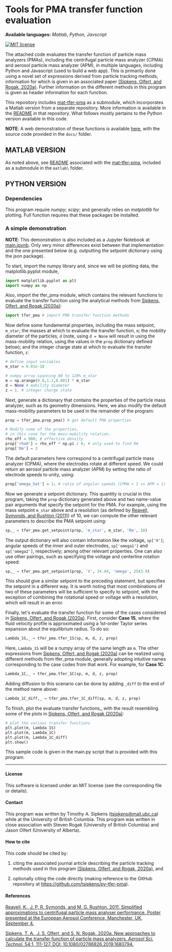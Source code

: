 
# Tools for PMA transfer function evaluation

**Available languages:** *Matlab*, *Python*, *Javscript*

[![MIT license](https://img.shields.io/badge/License-MIT-blue.svg)](https://lbesson.mit-license.org/)

The attached code evaluates the transfer function of particle mass analyzers (PMAs), including the centrifugal particle mass analyzer (CPMA) and aerosol particle mass analyzer (APM), in multiple languages, including Python and Javascript (used to build a web app). This is primarily done using a novel set of expressions derived from particle tracking methods, information for which is given in an associated paper [(Sipkens, Olfert, and Rogak, 2020a)][ast20]. Further information on the different methods in this program is given as header information for each function.

This repository includes [mat-tfer-pma](https://github.com/tsipkens/mat-tfer-pma) as a submodule, which incorporates a Matlab version from a separate repository. More information is available in the [README](https://github.com/tsipkens/mat-tfer-pma/blob/master/README.md) in that repository. What follows mostly pertains to the Python version available in this code. 

**NOTE**: A web demonstration of these functions is available [here](https://tsipkens.github.io/py-tfer-pma/), with the source code provided in the `docs/` folder. 

## MATLAB VERSION

As noted above, see  [README](https://github.com/tsipkens/mat-tfer-pma/blob/master/README.md) associated with the [mat-tfer-pma](https://github.com/tsipkens/mat-tfer-pma), included as a submodule in the `matlab\` folder. 

## PYTHON VERSION

### Dependencies

This program require *numpy*; *scipy*; and generally relies on *matplotlib* for plotting. Full function requires that these packages be installed. 

### A simple demonstration
**NOTE**: This demonstration is also included as a Jupyter Notebook at [main.ipynb](https://github.com/tsipkens/py-tfer-pma/blob/master/main.ipynb). Only very minor differences exist between that implementation and the one presented below (e.g. outputting the setpoint dictionary using the json package).

To start, import the numpy library and, since we will be plotting data, the matplotlib.pyplot module,

```Python
import matplotlib.pyplot as plt
import numpy as np
```

Also, import the tfer_pma module, which contains the relevant functions to evaluate the transfer function using the analytical methods from [Sipkens, Olfert, and Rogak (2020a)][ast20]:

```Python
import tfer_pma # import PMA transfer function methods
```

Now define some fundamental properties, including the mass setpoint, `m_star`; the masses at which to evaluate the transfer function, `m`; the mobility diameter of the particles, `d` (note, using `d = None` will result in using the mass-mobility relation, using the values in the `prop` dictionary defined below); and the integer charge state at which to evaluate the transfer function, `z`:

```Python
# define input variables
m_star = 0.01e-18

# numpy array spanning 80 to 120% m_star
m = np.arange(0.8,1.2,0.001) * m_star
d = None # mobility diameter
z = 1. # integer charge state
```

Next, generate a dictionary that contains the properties of the particle mass analyzer, such as its geometry dimensions. Here, we also modify the default mass-mobility parameters to be used in the remainder of the program:  

```Python
prop = tfer_pma.prop_pma() # get default PMA properties

# Modify some of the properties, 
# in this case for the mass-mobility relation.
rho_eff = 900; # effective density
prop['rho0'] = rho_eff * np.pi / 6; # only used to find Rm
prop['Dm'] = 3
```

The default parameters here correspond to a centrifugal particle mass analyzer (CPMA), where the electrodes rotate at different speed. We could return an aerosol particle mass analyzer (APM) by setting the ratio of electrode speeds to unity, using:

```Python
prop['omega_hat'] = 1; # ratio of angular speeds (CPMA < 1 vs APM = 1)
```

Now we generate a setpoint dictionary. This quantity is crucial in this program, taking the `prop` dictionary generated above and two name-value pair arguments that specify the setpoint for the PMA. For example, using the mass setpoint `m_star` above and a resolution (as defined by [Reavell, Symonds, and Rushton (2011)][reavell]) of 10, we can compute the other relevant parameters to describe the PMA setpoint using:

```Python
sp,_ = tfer_pma.get_setpoint(prop, 'm_star', m_star, 'Rm', 10)
```

The output dictionary will also contain information like the voltage, `sp['V']`; angular speeds of the inner and outer electrodes, `sp['omega1']` and `sp['omega2']`, respectively; among other relevant properties. One can also use other pairings, such as specifying the voltage and centerline rotation speed: 

```Python
sp,_ = tfer_pma.get_setpoint(prop, 'V', 24.44, 'omega', 2543.9)
```

This should give a similar setpoint to the preceding statement, but specifies the setpoint in a different way. It is worth noting that most combinations of two of these parameters will be sufficient to specify to setpoint, with the exception of combining the rotational speed or voltage with a resolution, which will result in an error. 

Finally, let's evaluate the transfer function for some of the cases considered in [Sipkens, Olfert, and Rogak (2020a)][ast20]. First, consider **Case 1S**, where the fluid velocity profile is approximated using a 1st-order Taylor series expansion about the equilibrium radius. To do so: 

```Python
Lambda_1S,_ = tfer_pma.tfer_1S(sp, m, d, z, prop)
```

Here, `Lambda_1S` will be a numpy array of the same length as `m`. The other expressions from [Sipkens, Olfert, and Rogak (2020a)][ast20] can be realized using different methods from tfer_pma module, generally adopting intuitive names corresponding to the case codes from that work. For example, for **Case 1C**: 

```Python
Lambda_1C,_ = tfer_pma.tfer_1C(sp, m, d, z, prop)
```

Adding diffusion to this scenario can be done by adding `_diff` to the end of the method name above: 

```Python
Lambda_1C_diff,_ = tfer_pma.tfer_1C_diff(sp, m, d, z, prop)
```

To finish, plot the evaluate transfer functions,, with the result resembling some of the plots in [Sipkens, Olfert, and Rogak (2020a)][ast20]:

```Python
# plot the various transfer functions 
plt.plot(m, Lambda_1S)
plt.plot(m, Lambda_1C)
plt.plot(m, Lambda_1C_diff)
plt.show()
```

This sample code is given in the main.py script that is provided with this program. 

----------------------------------------------------------------------

#### License

This software is licensed under an MIT license (see the corresponding file or details).

#### Contact

This program was written by Timothy A. Sipkens ([tsipkens@mail.ubc.ca](mailto:tsipkens@mail.ubc.ca)) while at the University of British Columbia. This program was written in close association with Steven Rogak (University of British Columbia) and Jason Olfert (University of Alberta).

#### How to cite

This code should be cited by:

1. citing the associated journal article describing the particle tracking methods used in this program [(Sipkens, Olfert, and Rogak, 2020a)][ast20], and

2. optionally citing the code directly (making reference to the GitHub repository at https://github.com/tsipkens/py-tfer-pma).

#### References

[Reavell, K., J. P. R. Symonds, and M. G. Rushton. 2011. Simplified approximations to centrifugal particle mass analyser performance. Poster presented at the European Aerosol Conference, Manchester, UK, September 4.][reavell]

[Sipkens, T. A., J. S. Olfert, and S. N. Rogak. 2020a. New approaches to calculate the transfer function of particle mass analyzers. *Aerosol Sci. Technol.* 54:1, 111-127. DOI: 10.1080/02786826.2019.1680794.][ast20]

[ast20]: https://doi.org/10.1080/02786826.2019.1680794

[reavell]: https://www.researchgate.net/publication/267448365_Simplified_Approximations_to_Centrifugal_Particle_Mass_Analyser_Performance
